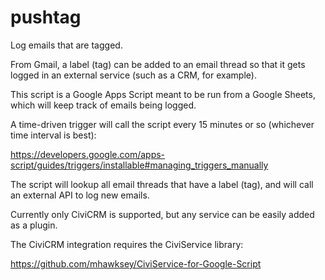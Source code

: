 # pushtag
Log emails that are tagged.

From Gmail, a label (tag) can be added to an email thread so that it gets logged in an external service (such as a CRM, for example).

This script is a Google Apps Script meant to be run from a Google Sheets, which will keep track of emails being logged.

A time-driven trigger will call the script every 15 minutes or so (whichever time interval is best):

https://developers.google.com/apps-script/guides/triggers/installable#managing_triggers_manually

The script will lookup all email threads that have a label (tag), and will call an external API to log new emails.

Currently only CiviCRM is supported, but any service can be easily added as a plugin.

The CiviCRM integration requires the CiviService library:

https://github.com/mhawksey/CiviService-for-Google-Script

 
